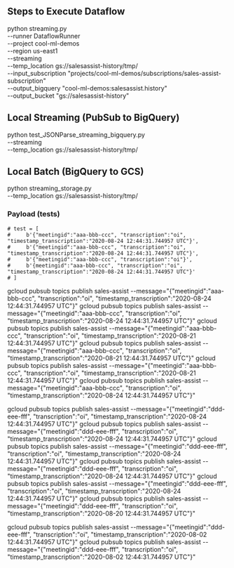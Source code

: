 ## Steps to Execute Dataflow
python streaming.py \
  --runner DataflowRunner \
  --project cool-ml-demos \
  --region us-east1 \
  --streaming \
  --temp_location gs://salesassist-history/tmp/ \
  --input_subscription "projects/cool-ml-demos/subscriptions/sales-assist-subscription" \
  --output_bigquery "cool-ml-demos:salesassist.history" \
  --output_bucket "gs://salesassist-history"

## Local Streaming (PubSub to BigQuery)
python test_JSONParse_streaming_bigquery.py \
  --streaming \
  --temp_location gs://salesassist-history/tmp/

## Local Batch (BigQuery to GCS)
python streaming_storage.py \
  --temp_location gs://salesassist-history/tmp/ 

### Payload (tests)
    # test = [
    #     b'{"meetingid":"aaa-bbb-ccc", "transcription":"oi", "timestamp_transcription":"2020-08-24 12:44:31.744957 UTC"}',
    #     b'{"meetingid":"aaa-bbb-ccc", "transcription":"oi", "timestamp_transcription":"2020-08-24 12:44:31.744957 UTC"}',
    #     b'{"meetingid":"aaa-bbb-ccc", "transcription":"oi"}',
    #     b'{meetingid":"aaa-bbb-ccc", "transcription":"oi", "timestamp_transcription":"2020-08-24 12:44:31.744957 UTC"}'
    # ]


gcloud pubsub topics publish sales-assist --message="{\"meetingid\":\"aaa-bbb-ccc\", \"transcription\":\"oi\", \"timestamp_transcription\":\"2020-08-24 12:44:31.744957 UTC\"}"
gcloud pubsub topics publish sales-assist --message="{\"meetingid\":\"aaa-bbb-ccc\", \"transcription\":\"oi\", \"timestamp_transcription\":\"2020-08-24 12:44:31.744957 UTC\"}"
gcloud pubsub topics publish sales-assist --message="{\"meetingid\":\"aaa-bbb-ccc\", \"transcription\":\"oi\", \"timestamp_transcription\":\"2020-08-21 12:44:31.744957 UTC\"}"
gcloud pubsub topics publish sales-assist --message="{\"meetingid\":\"aaa-bbb-ccc\", \"transcription\":\"oi\", \"timestamp_transcription\":\"2020-08-21 12:44:31.744957 UTC\"}"
gcloud pubsub topics publish sales-assist --message="{\"meetingid\":\"aaa-bbb-ccc\", \"transcription\":\"oi\", \"timestamp_transcription\":\"2020-08-21 12:44:31.744957 UTC\"}"
gcloud pubsub topics publish sales-assist --message="{\"meetingid\":\"aaa-bbb-ccc\", \"transcription\":\"oi\", \"timestamp_transcription\":\"2020-08-24 12:44:31.744957 UTC\"}"

gcloud pubsub topics publish sales-assist --message="{\"meetingid\":\"ddd-eee-fff\", \"transcription\":\"oi\", \"timestamp_transcription\":\"2020-08-24 12:44:31.744957 UTC\"}"
gcloud pubsub topics publish sales-assist --message="{\"meetingid\":\"ddd-eee-fff\", \"transcription\":\"oi\", \"timestamp_transcription\":\"2020-08-24 12:44:31.744957 UTC\"}"
gcloud pubsub topics publish sales-assist --message="{\"meetingid\":\"ddd-eee-fff\", \"transcription\":\"oi\", \"timestamp_transcription\":\"2020-08-24 12:44:31.744957 UTC\"}"
gcloud pubsub topics publish sales-assist --message="{\"meetingid\":\"ddd-eee-fff\", \"transcription\":\"oi\", \"timestamp_transcription\":\"2020-08-24 12:44:31.744957 UTC\"}"
gcloud pubsub topics publish sales-assist --message="{\"meetingid\":\"ddd-eee-fff\", \"transcription\":\"oi\", \"timestamp_transcription\":\"2020-08-24 12:44:31.744957 UTC\"}"
gcloud pubsub topics publish sales-assist --message="{\"meetingid\":\"ddd-eee-fff\", \"transcription\":\"oi\", \"timestamp_transcription\":\"2020-08-20 12:44:31.744957 UTC\"}"

gcloud pubsub topics publish sales-assist --message="{\"meetingid\":\"ddd-eee-fff\", \"transcription\":\"oi\", \"timestamp_transcription\":\"2020-08-02 12:44:31.744957 UTC\"}"
gcloud pubsub topics publish sales-assist --message="{\"meetingid\":\"ddd-eee-fff\", \"transcription\":\"oi\", \"timestamp_transcription\":\"2020-08-02 12:44:31.744957 UTC\"}"
